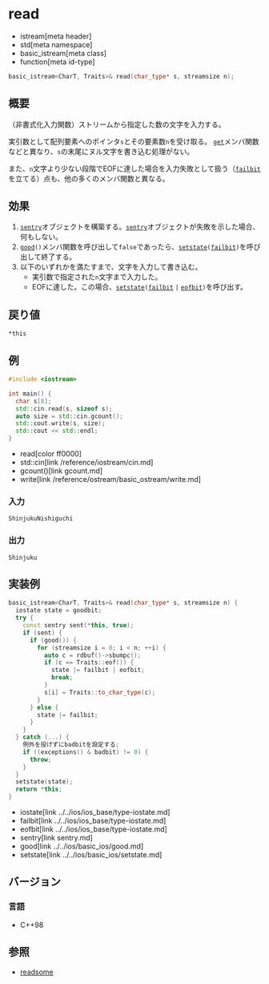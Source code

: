 # read
* istream[meta header]
* std[meta namespace]
* basic_istream[meta class]
* function[meta id-type]

```cpp
basic_istream<CharT, Traits>& read(char_type* s, streamsize n);
```

## 概要

（非書式化入力関数）ストリームから指定した数の文字を入力する。

実引数として配列要素へのポインタ`s`とその要素数`n`を受け取る。
[`get`](get.md)メンバ関数などと異なり、`s`の末尾にヌル文字を書き込む処理がない。

また、`n`文字より少ない段階でEOFに達した場合を入力失敗として扱う（[`failbit`](../../ios/ios_base/type-iostate.md)を立てる）点も、他の多くのメンバ関数と異なる。

## 効果
1. [`sentry`](sentry.md)オブジェクトを構築する。[`sentry`](sentry.md)オブジェクトが失敗を示した場合、何もしない。
1. [`good`](../../ios/basic_ios/good.md)`()`メンバ関数を呼び出して`false`であったら、[`setstate`](../../ios/basic_ios/setstate.md)`(`[`failbit`](../../ios/ios_base/type-iostate.md)`)`を呼び出して終了する。
1. 以下のいずれかを満たすまで、文字を入力して書き込む。
    - 実引数で指定された`n`文字まで入力した。
    - EOFに達した。この場合、[`setstate`](../../ios/basic_ios/setstate.md)`(`[`failbit`](../../ios/ios_base/type-iostate.md) `|` [`eofbit`](../../ios/ios_base/type-iostate.md)`)`を呼び出す。

## 戻り値
`*this`

## 例
```cpp example
#include <iostream>

int main() {
  char s[8];
  std::cin.read(s, sizeof s);
  auto size = std::cin.gcount();
  std::cout.write(s, size);
  std::cout << std::endl;
}
```
* read[color ff0000]
* std::cin[link /reference/iostream/cin.md]
* gcount()[link gcount.md]
* write[link /reference/ostream/basic_ostream/write.md]

### 入力
```
ShinjukuNishiguchi
```

### 出力
```
Shinjuku
```

## 実装例
```cpp
basic_istream<CharT, Traits>& read(char_type* s, streamsize n) {
  iostate state = goodbit;
  try {
    const sentry sent(*this, true);
    if (sent) {
      if (good()) {
        for (streamsize i = 0; i < n; ++i) {
          auto c = rdbuf()->sbumpc();
          if (c == Traits::eof()) {
            state |= failbit | eofbit;
            break;
          }
          s[i] = Traits::to_char_type(c);
        }
      } else {
        state |= failbit;
      }
    }
  } catch (...) {
    例外を投げずにbadbitを設定する;
    if ((exceptions() & badbit) != 0) {
      throw;
    }
  }
  setstate(state);
  return *this;
}
```
* iostate[link ../../ios/ios_base/type-iostate.md]
* failbit[link ../../ios/ios_base/type-iostate.md]
* eofbit[link ../../ios/ios_base/type-iostate.md]
* sentry[link sentry.md]
* good[link ../../ios/basic_ios/good.md]
* setstate[link ../../ios/basic_ios/setstate.md]

## バージョン
### 言語
- C++98

## 参照
- [readsome](readsome.md)
